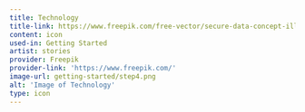 ```yaml
---
title: Technology
title-link: https://www.freepik.com/free-vector/secure-data-concept-illustration_5573512.htm#position=1
content: icon
used-in: Getting Started
artist: stories
provider: Freepik
provider-link: 'https://www.freepik.com/'
image-url: getting-started/step4.png
alt: 'Image of Technology'
type: icon
---
```

